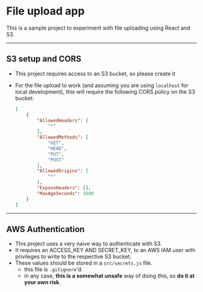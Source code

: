 # File upload app

This is a sample project to experiment with file uploading using React and S3.

---

## S3 setup and CORS

* This project requires access to an S3 bucket, so please create it 

* For the file upload to work (and assuming you are using `localhost` for local development), this will require the following CORS policy on the S3 bucket:
    ```json
    [
        {
            "AllowedHeaders": [
                "*"
            ],
            "AllowedMethods": [
                "GET",
                "HEAD",
                "PUT",
                "POST"
            ],
            "AllowedOrigins": [
                "*"
            ],
            "ExposeHeaders": [],
            "MaxAgeSeconds": 3000
        }
    ]
    ```

---

## AWS Authentication

* This project uses a very naive way to authenticate with S3.
* It requires an ACCESS_KEY AND SECRET_KEY, to an AWS IAM user with privileges to write to the respective S3 bucket.
* These values should be stored in a `src/secrets.js` file. 
  * this file is `.gitignore`'d.
  * in any case, **this is a somewhat unsafe** way of doing this, so **do it at your own risk**. 
  
